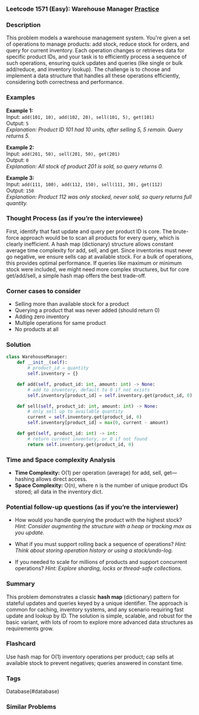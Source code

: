 ### Leetcode 1571 (Easy): Warehouse Manager [Practice](https://leetcode.com/problems/warehouse-manager)

### Description  
This problem models a warehouse management system. You're given a set of operations to manage products: add stock, reduce stock for orders, and query for current inventory. Each operation changes or retrieves data for specific product IDs, and your task is to efficiently process a sequence of such operations, ensuring quick updates and queries (like single or bulk add/reduce, and inventory lookup). The challenge is to choose and implement a data structure that handles all these operations efficiently, considering both correctness and performance.

### Examples  

**Example 1:**  
Input: `add(101, 10), add(102, 20), sell(101, 5), get(101)`  
Output: `5`  
*Explanation: Product ID 101 had 10 units, after selling 5, 5 remain. Query returns 5.*

**Example 2:**  
Input: `add(201, 50), sell(201, 50), get(201)`  
Output: `0`  
*Explanation: All stock of product 201 is sold, so query returns 0.*

**Example 3:**  
Input: `add(111, 100), add(112, 150), sell(111, 30), get(112)`  
Output: `150`  
*Explanation: Product 112 was only stocked, never sold, so query returns full quantity.*


### Thought Process (as if you’re the interviewee)  
First, identify that fast update and query per product ID is core. The brute-force approach would be to scan all products for every query, which is clearly inefficient. A hash map (dictionary) structure allows constant average time complexity for add, sell, and get. Since inventories must never go negative, we ensure sells cap at available stock. For a bulk of operations, this provides optimal performance. If queries like maximum or minimum stock were included, we might need more complex structures, but for core get/add/sell, a simple hash map offers the best trade-off.


### Corner cases to consider  
- Selling more than available stock for a product
- Querying a product that was never added (should return 0)
- Adding zero inventory
- Multiple operations for same product
- No products at all


### Solution

```python
class WarehouseManager:
    def __init__(self):
        # product_id → quantity
        self.inventory = {}

    def add(self, product_id: int, amount: int) -> None:
        # add to inventory, default to 0 if not exists
        self.inventory[product_id] = self.inventory.get(product_id, 0) + amount

    def sell(self, product_id: int, amount: int) -> None:
        # only sell up to available quantity
        current = self.inventory.get(product_id, 0)
        self.inventory[product_id] = max(0, current - amount)

    def get(self, product_id: int) -> int:
        # return current inventory, or 0 if not found
        return self.inventory.get(product_id, 0)
```

### Time and Space complexity Analysis  

- **Time Complexity:** O(1) per operation (average) for add, sell, get—hashing allows direct access.
- **Space Complexity:** O(n), where n is the number of unique product IDs stored; all data in the inventory dict.


### Potential follow-up questions (as if you’re the interviewer)  

- How would you handle querying the product with the highest stock?
  *Hint: Consider augmenting the structure with a heap or tracking max as you update.*

- What if you must support rolling back a sequence of operations?
  *Hint: Think about storing operation history or using a stack/undo-log.*

- If you needed to scale for millions of products and support concurrent operations?
  *Hint: Explore sharding, locks or thread-safe collections.*

### Summary
This problem demonstrates a classic **hash map** (dictionary) pattern for stateful updates and queries keyed by a unique identifier. The approach is common for caching, inventory systems, and any scenario requiring fast update and lookup by ID. The solution is simple, scalable, and robust for the basic variant, with lots of room to explore more advanced data structures as requirements grow.


### Flashcard
Use hash map for O(1) inventory operations per product; cap sells at available stock to prevent negatives; queries answered in constant time.

### Tags
Database(#database)

### Similar Problems
